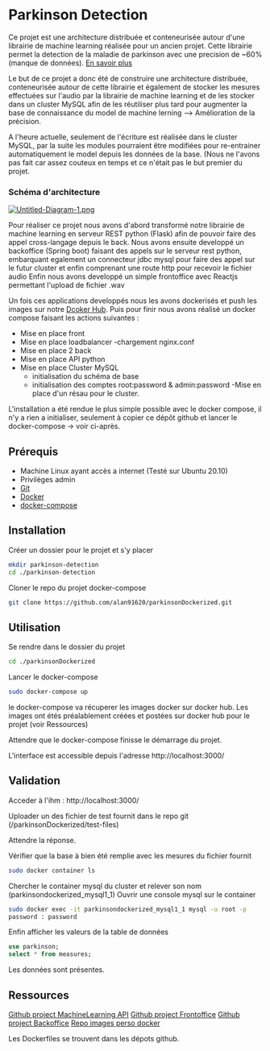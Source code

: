 # Parkinson Detection

Ce projet est une architecture distribuée et conteneurisée autour d'une librairie de machine learning réalisée pour un ancien projet. 
Cette librairie permet la detection de la maladie de parkinson avec une precision de ~60% (manque de données). 
[En savoir plus](https://medium.com/better-programming/diagnosing-parkinsons-disease-by-voice-using-linear-regression-in-python-73aad2712fba)

Le but de ce projet a donc été de construire une architecture distribuée, conteneurisée autour de cette librairie et également de stocker les mesures effectuées sur l'audio par la librairie de machine learning et de les stocker dans un cluster MySQL afin de les réutiliser plus tard pour augmenter la base de connaissance du model de machine lerning --> Amélioration de la précision.

A l'heure actuelle, seulement de l'écriture est réalisée dans le cluster MySQL, par la suite les modules pourraient être modifiées pour re-entrainer automatiquement le model depuis les données de la base. (Nous ne l'avons pas fait car assez couteux en temps et ce n'était pas le but premier du projet.

### Schéma d'architecture

[![Untitled-Diagram-1.png](https://i.postimg.cc/XNDNpcz6/Untitled-Diagram-1.png)](https://postimg.cc/dDrcfdF5)

Pour réaliser ce projet nous avons d'abord transformé notre librairie de machine learning en serveur REST python (Flask) afin de pouvoir faire des appel cross-langage depuis le back.
Nous avons ensuite developpé un backoffice (Spring boot) faisant des appels sur le serveur rest python, embarquant egalement un connecteur jdbc mysql pour faire des appel sur le futur cluster et enfin comprenant une route http pour recevoir le fichier audio
Enfin nous avons developpé un simple frontoffice avec Reactjs permettant l'upload de fichier .wav

Un fois ces applications developpés nous les avons dockerisés et push les images sur notre [Dcoker Hub](https://hub.docker.com/repository/docker/tigroucharly/parkinson).
Puis pour finir nous avons réalisé un docker compose faisant les actions suivantes :
- Mise en place front
- Mise en place loadbalancer
  -chargement nginx.conf
- Mise en place 2 back
- Mise en place API python
- Mise en place Cluster MySQL
  - initialisation du schéma de base
  - initialisation des comptes root:password & admin:password
-Mise en place d'un résau pour le cluster.

L'installation a été rendue le plus simple possible avec le docker compose, il n'y a rien a initialiser, seulement à copier ce dépôt github et lancer le docker-compose -> voir ci-après.

## Prérequis

- Machine Linux ayant accès a internet (Testé sur Ubuntu 20.10)
- Privilèges admin
- [Git](https://git-scm.com/book/fr/v2/Démarrage-rapide-Installation-de-Git)
- [Docker](https://docs.docker.com/get-docker/)
- [docker-compose](https://docs.docker.com/compose/install/)

## Installation

Créer un dossier pour le projet et s'y placer

```bash
mkdir parkinson-detection
cd ./parkinson-detection
```
Cloner le repo du projet docker-compose

```bash
git clone https://github.com/alan91620/parkinsonDockerized.git
```

## Utilisation

Se rendre dans le dossier du projet
```bash
cd ./parkinsonDockerized
```
Lancer le docker-compose
```bash
sudo docker-compose up
```
le docker-compose va récuperer les images docker sur docker hub.
Les images ont étés préalablement créées et postées sur docker hub pour le projet (voir Ressources)

Attendre que le docker-compose finisse le démarrage du projet.

L'interface est accessible depuis l'adresse http://localhost:3000/

## Validation

Acceder à l'ihm : http://localhost:3000/

Uploader un des fichier de test fournit dans le repo git (/parkinsonDockerized/test-files)

Attendre la réponse.

Vérifier que la base à bien été remplie avec les mesures du fichier fournit
```bash
sudo docker container ls
```
Chercher le container mysql du cluster et relever son nom (parkinsondockerized_mysql1_1)
Ouvrir une console mysql sur le container
```bash
sudo docker exec -it parkinsondockerized_mysql1_1 mysql -u root -p
password : password
```
Enfin afficher les valeurs de la table de données
```sql
use parkinson;
select * from measures;
```
Les données sont présentes.

## Ressources

[Github project MachineLearning API](https://github.com/alan91620/parkison-api)
[Github project Frontoffice](https://github.com/alan91620/frontparkinson)
[Github project Backoffice](https://github.com/alan91620/backparkinson)
[Repo images perso docker](https://hub.docker.com/repository/docker/tigroucharly/parkinson)

Les Dockerfiles se trouvent dans les dépots github.

